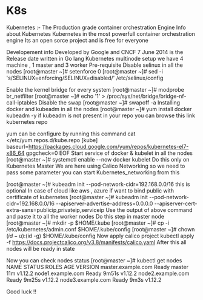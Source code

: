 # K8s

Kubernetes :- The Production grade container orchestration Engine
Info about Kubernetes
Kubernetes in the most powerfull container orchestration engine
Its an open sorce project and is free for everyone

Developement info
Developed by Google and CNCF
7 June 2014 is the Release date
written in Go lang
Kubernetes multinode setup
we have 4 machine , 1 master and 3 worker
Pre-requisite
Disable selinux in all the nodes
  [root@master ~]# setenforce  0
  [root@master ~]# sed -i 's/SELINUX=enforcing/SELINUX=disabled/'  /etc/selinux/config
  
Enable the kernel bridge for every system
[root@master ~]# modprobe br_netfilter
[root@master ~]# echo '1' > /proc/sys/net/bridge/bridge-nf-call-iptables
Disable the swap
[root@master ~]# swapoff  -a
Installing docker and kubeadm in all the nodes
[root@master ~]# yum  install  docker kubeadm  -y
if kubeadm is not present in your repo
you can browse this link kubernetes repo

yum can be configure by running this command
cat  <<EOF  >/etc/yum.repos.d/kube.repo
[kube]
baseurl=https://packages.cloud.google.com/yum/repos/kubernetes-el7-x86_64
gpgcheck=0
EOF
Start service of docker & kubelet in all the nodes
[root@master ~]# systemctl enable --now  docker kubelet
Do this only on Kubernetes Master
We are here using Calico Networking so we need to pass some parameter you can start Kubernetes_networking from this

[root@master ~]# kubeadm  init --pod-network-cidr=192.168.0.0/16
this is optional
In case of cloud like aws , azure if want to bind public with certificate of kubernetes
[root@master ~]# kubeadm init --pod-network-cidr=192.168.0.0/16 --apiserver-advertise-address=0.0.0.0   --apiserver-cert-extra-sans=publicip,privateip,serviceip
Use the output of above command and paste it to all the worker nodes
Do this step in master node
[root@master ~]# mkdir -p $HOME/.kube
[root@master ~]#  cp -i /etc/kubernetes/admin.conf $HOME/.kube/config
[root@master ~]# chown $(id -u):$(id -g) $HOME/.kube/config
Now apply calico project
kubectl apply -f https://docs.projectcalico.org/v3.8/manifests/calico.yaml
After this all nodes will be ready in state

Now you can check nodes status
[root@master ~]# kubectl get nodes
NAME                 STATUS   ROLES    AGE     VERSION
master.example.com   Ready    master   11m     v1.12.2
node1.example.com    Ready    <none>   9m51s   v1.12.2
node2.example.com    Ready    <none>   9m25s   v1.12.2
node3.example.com    Ready    <none>   9m3s    v1.12.2

Good luck !!
